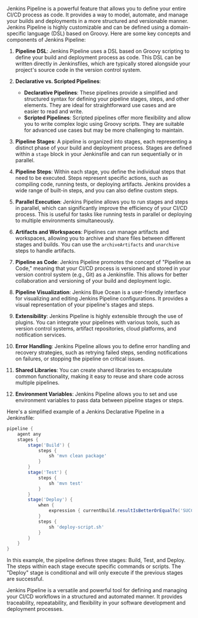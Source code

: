 Jenkins Pipeline is a powerful feature that allows you to define your entire CI/CD process as code. It provides a way to model, automate, and manage your builds and deployments in a more structured and versionable manner. Jenkins Pipeline is highly customizable and can be defined using a domain-specific language (DSL) based on Groovy. Here are some key concepts and components of Jenkins Pipeline:

1. **Pipeline DSL**: Jenkins Pipeline uses a DSL based on Groovy scripting to define your build and deployment process as code. This DSL can be written directly in Jenkinsfiles, which are typically stored alongside your project's source code in the version control system.

2. **Declarative vs. Scripted Pipelines**:
   - **Declarative Pipelines**: These pipelines provide a simplified and structured syntax for defining your pipeline stages, steps, and other elements. They are ideal for straightforward use cases and are easier to read and write.
   - **Scripted Pipelines**: Scripted pipelines offer more flexibility and allow you to write complex logic using Groovy scripts. They are suitable for advanced use cases but may be more challenging to maintain.

3. **Pipeline Stages**: A pipeline is organized into stages, each representing a distinct phase of your build and deployment process. Stages are defined within a `stage` block in your Jenkinsfile and can run sequentially or in parallel.

4. **Pipeline Steps**: Within each stage, you define the individual steps that need to be executed. Steps represent specific actions, such as compiling code, running tests, or deploying artifacts. Jenkins provides a wide range of built-in steps, and you can also define custom steps.

5. **Parallel Execution**: Jenkins Pipeline allows you to run stages and steps in parallel, which can significantly improve the efficiency of your CI/CD process. This is useful for tasks like running tests in parallel or deploying to multiple environments simultaneously.

6. **Artifacts and Workspaces**: Pipelines can manage artifacts and workspaces, allowing you to archive and share files between different stages and builds. You can use the `archiveArtifacts` and `unarchive` steps to handle artifacts.

7. **Pipeline as Code**: Jenkins Pipeline promotes the concept of "Pipeline as Code," meaning that your CI/CD process is versioned and stored in your version control system (e.g., Git) as a Jenkinsfile. This allows for better collaboration and versioning of your build and deployment logic.

8. **Pipeline Visualization**: Jenkins Blue Ocean is a user-friendly interface for visualizing and editing Jenkins Pipeline configurations. It provides a visual representation of your pipeline's stages and steps.

9. **Extensibility**: Jenkins Pipeline is highly extensible through the use of plugins. You can integrate your pipelines with various tools, such as version control systems, artifact repositories, cloud platforms, and notification services.

10. **Error Handling**: Jenkins Pipeline allows you to define error handling and recovery strategies, such as retrying failed steps, sending notifications on failures, or stopping the pipeline on critical issues.

11. **Shared Libraries**: You can create shared libraries to encapsulate common functionality, making it easy to reuse and share code across multiple pipelines.

12. **Environment Variables**: Jenkins Pipeline allows you to set and use environment variables to pass data between pipeline stages or steps.

Here's a simplified example of a Jenkins Declarative Pipeline in a Jenkinsfile:

```groovy
pipeline {
    agent any
    stages {
        stage('Build') {
            steps {
                sh 'mvn clean package'
            }
        }
        stage('Test') {
            steps {
                sh 'mvn test'
            }
        }
        stage('Deploy') {
            when {
                expression { currentBuild.resultIsBetterOrEqualTo('SUCCESS') }
            }
            steps {
                sh 'deploy-script.sh'
            }
        }
    }
}
```

In this example, the pipeline defines three stages: Build, Test, and Deploy. The steps within each stage execute specific commands or scripts. The "Deploy" stage is conditional and will only execute if the previous stages are successful.

Jenkins Pipeline is a versatile and powerful tool for defining and managing your CI/CD workflows in a structured and automated manner. It provides traceability, repeatability, and flexibility in your software development and deployment processes.